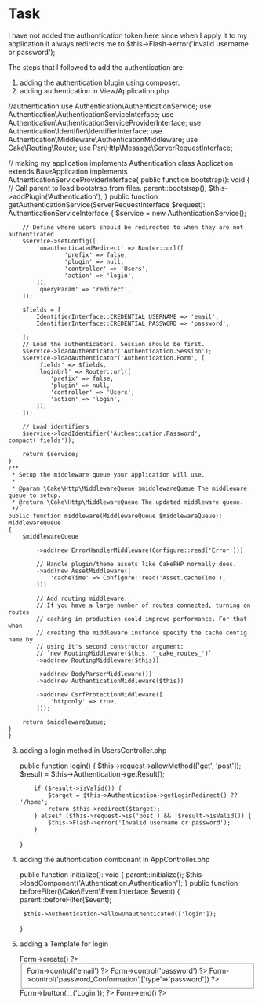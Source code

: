 # Task
I have not added the authontication token here since when I apply it to my application it always redirects me to 
 $this->Flash->error('Invalid username or password');
 
 
The steps that I followed to add the authentication are:
 1) adding the authentication blugin using composer.
 2) adding authentication in View/Application.php
 
 
   //authentication
  use Authentication\AuthenticationService;
  use Authentication\AuthenticationServiceInterface;
  use Authentication\AuthenticationServiceProviderInterface;
  use Authentication\Identifier\IdentifierInterface;
  use Authentication\Middleware\AuthenticationMiddleware;
  use Cake\Routing\Router;
  use Psr\Http\Message\ServerRequestInterface;

// making my application implements Authentication
 class Application extends BaseApplication implements AuthenticationServiceProviderInterface{
   public function bootstrap(): void
    {
        // Call parent to load bootstrap from files.
        parent::bootstrap();
        $this->addPlugin('Authentication');
    }
    public function getAuthenticationService(ServerRequestInterface $request): AuthenticationServiceInterface
    {
        $service = new AuthenticationService();
    
        // Define where users should be redirected to when they are not authenticated
        $service->setConfig([
            'unauthenticatedRedirect' => Router::url([
                    'prefix' => false,
                    'plugin' => null,
                    'controller' => 'Users',
                    'action' => 'login',
            ]),
            'queryParam' => 'redirect',
        ]);
    
        $fields = [
            IdentifierInterface::CREDENTIAL_USERNAME => 'email',
            IdentifierInterface::CREDENTIAL_PASSWORD => 'password',

        ];
        // Load the authenticators. Session should be first.
        $service->loadAuthenticator('Authentication.Session');
        $service->loadAuthenticator('Authentication.Form', [
            'fields' => $fields,
            'loginUrl' => Router::url([
                'prefix' => false,
                'plugin' => null,
                'controller' => 'Users',
                'action' => 'login',
            ]),
        ]);
    
        // Load identifiers
        $service->loadIdentifier('Authentication.Password', compact('fields'));
    
        return $service;
    }
    /**
     * Setup the middleware queue your application will use.
     *
     * @param \Cake\Http\MiddlewareQueue $middlewareQueue The middleware queue to setup.
     * @return \Cake\Http\MiddlewareQueue The updated middleware queue.
     */
    public function middleware(MiddlewareQueue $middlewareQueue): MiddlewareQueue
    {
        $middlewareQueue
    
            ->add(new ErrorHandlerMiddleware(Configure::read('Error')))

            // Handle plugin/theme assets like CakePHP normally does.
            ->add(new AssetMiddleware([
                'cacheTime' => Configure::read('Asset.cacheTime'),
            ]))

            // Add routing middleware.
            // If you have a large number of routes connected, turning on routes
            // caching in production could improve performance. For that when
            // creating the middleware instance specify the cache config name by
            // using it's second constructor argument:
            // `new RoutingMiddleware($this, '_cake_routes_')`
            ->add(new RoutingMiddleware($this))

            ->add(new BodyParserMiddleware())
            ->add(new AuthenticationMiddleware($this))
            
            ->add(new CsrfProtectionMiddleware([
                'httponly' => true,
            ]));

        return $middlewareQueue;
    }
    }
    
 3) adding a login method in UsersController.php


     public function login()
    {
        $this->request->allowMethod(['get', 'post']);
    $result = $this->Authentication->getResult();
       
            if ($result->isValid()) {
                $target = $this->Authentication->getLoginRedirect() ?? '/home';
                return $this->redirect($target);
            } elseif ($this->request->is('post') && !$result->isValid()) {
                $this->Flash->error('Invalid username or password');
            }
                   
    }
    
4) adding the authontication combonant in AppController.php


 
   public function initialize(): void
    {
        parent::initialize();
        $this->loadComponent('Authentication.Authentication');
    }
     public function beforeFilter(\Cake\Event\EventInterface $event)
    {
        parent::beforeFilter($event);

        $this->Authentication->allowUnauthenticated(['login']);
    }
    
5) adding a Template for login
    
    <div class="users form content">
    <?= $this->Form->create() ?>
    <fieldset>
        <legend><?= __('Please enter your email and password') ?></legend>
        <?= $this->Form->control('email') ?>
        <?= $this->Form->control('password') ?>
        <?= $this->Form->control('password_Conformation',['type'=>'password']) ?>
    </fieldset>
    <?= $this->Form->button(__('Login')); ?>
    <?= $this->Form->end() ?>
</div>
